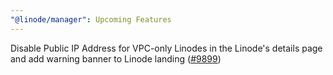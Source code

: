 ```yaml
---
"@linode/manager": Upcoming Features
---
```


Disable Public IP Address for VPC-only Linodes in the Linode's details page and add warning banner to Linode landing ([#9899](https://github.com/linode/manager/pull/9899))
